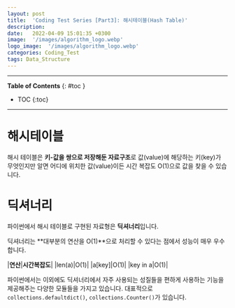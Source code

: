 ```yaml
---
layout: post
title:  'Coding Test Series [Part3]: 해시테이블(Hash Table)'
description: 
date:   2022-04-09 15:01:35 +0300
image:  '/images/algorithm_logo.webp'
logo_image:  '/images/algorithm_logo.webp'
categories: Coding_Test
tags: Data_Structure
---
```

---

**Table of Contents**
{: #toc }
*  TOC
{:toc}

---
# 해시테이블

해시 테이블은 **키-값을 쌍으로 저장해둔 자료구조**로 값(value)에 해당하는 키(key)가 무엇인지만 알면 어디에 위치한 값(value)이든 시간 복잡도 O(1)으로 값을 찾을 수 있습니다.  

# 딕셔너리

파이썬에서 해시 테이블로 구현된 자료형은 **딕셔너리**입니다.  

딕셔너리는 **대부분의 연산을 O(1)**으로 처리할 수 있다는 점에서 성능이 매우 우수합니다.  

|**연산**|**시간복잡도**|
|len(a)|O(1)|
|a[key]|O(1)|
|key in a|O(1)|

파이썬에서는 이외에도 딕셔너리에서 자주 사용되는 성질들을 편하게 사용하는 기능을 제공해주는 다양한 모듈들을 가지고 있습니다. 대표적으로 `collections.defaultdict()`, `collections.Counter()`가 있습니다.  

